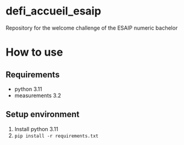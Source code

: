 # defi_accueil_esaip
Repository for the welcome challenge of the ESAIP numeric bachelor

# How to use

## Requirements

- python 3.11
- measurements 3.2

## Setup environment

1. Install python 3.11
2. `pip install -r requirements.txt`
